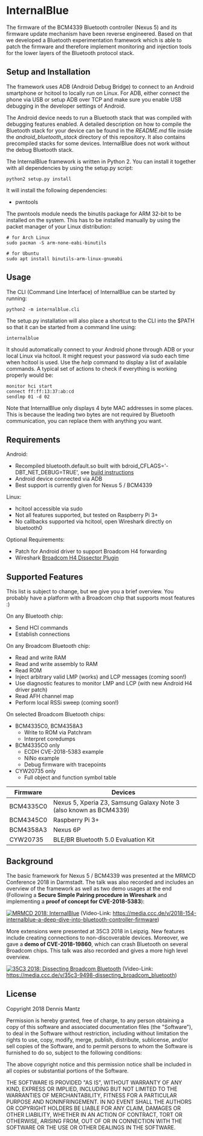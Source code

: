 InternalBlue
============

The firmware of the BCM4339 Bluetooth controller (Nexus 5) and its firmware
update mechanism have been reverse engineered. Based on that we developed a
Bluetooth experimentation framework which is able to patch the firmware and
therefore implement monitoring and injection tools for the lower layers of
the Bluetooth protocol stack.


Setup and Installation
----------------------

The framework uses ADB (Android Debug Bridge) to connect to an Android
smartphone or hcitool to locally run on Linux. For ADB, either connect
the phone via USB or setup ADB over TCP and make sure you
enable USB debugging in the developer settings of Android.

The Android device needs to run a Bluetooth stack that was compiled with
debugging features enabled. A detailed description on how to compile the
Bluetooth stack for your device can be found in the *README.md* file inside the
*android_bluetooth_stack* directory of this repository. It also contains
precompiled stacks for some devices. InternalBlue does not work without the
debug Bluetooth stack.

The InternalBlue framework is written in Python 2. You can install it together
with all dependencies by using the setup.py script:

    python2 setup.py install

It will install the following dependencies:
* pwntools

The pwntools module needs the binutils package for ARM 32-bit to be installed
on the system. This has to be installed manually by using the packet manager
of your Linux distribution:

    # for Arch Linux
    sudo pacman -S arm-none-eabi-binutils

    # for Ubuntu
    sudo apt install binutils-arm-linux-gnueabi
    

Usage
-----

The CLI (Command Line Interface) of InternalBlue can be started by running:

    python2 -m internalblue.cli

The setup.py installation will also place a shortcut to the CLI into the $PATH
so that it can be started from a command line using:

    internalblue

It should automatically connect to your Android phone through ADB or your local Linux
via hcitool. It might request your password via sudo each time when hcitool is used.
Use the *help* command to display a list of available commands. A typical set of
actions to check if everything is working properly would be:

    monitor hci start
    connect ff:ff:13:37:ab:cd
    sendlmp 01 -d 02

Note that InternalBlue only displays 4 byte MAC addresses in some places. This is
because the leading two bytes are not required by Bluetooth communication, you
can replace them with anything you want.


Requirements
------------

Android:
* Recompiled bluetooth.default.so built with bdroid_CFLAGS='-DBT_NET_DEBUG=TRUE', see [build instructions](android_bluetooth_stack/README.md)
* Android device connected via ADB
* Best support is currently given for Nexus 5 / BCM4339

Linux:
* hcitool accessible via sudo
* Not all features supported, but tested on Raspberry Pi 3+
* No callbacks supported via hcitool, open Wireshark directly on bluetooth0

Optional Requirements:
* Patch for Android driver to support Broadcom H4 forwarding
* Wireshark [Broadcom H4 Dissector Plugin](https://github.com/seemoo-lab/h4bcm_wireshark_dissector)


Supported Features
------------------

This list is subject to change, but we give you a brief overview. You probably have a platform with a Broadcom chip that supports most features :)

On any Bluetooth chip:
* Send HCI commands
* Establish connections

On any Broadcom Bluetooth chip:
* Read and write RAM
* Read and write assembly to RAM
* Read ROM
* Inject arbitrary valid LMP (works) and LCP messages (coming soon!)
* Use diagnostic features to monitor LMP and LCP (with new Android H4 driver patch)
* Read AFH channel map
* Perform local RSSi sweep (coming soon!)

On selected Broadcom Bluetooth chips:
* BCM4335C0, BCM4358A3
  * Write to ROM via Patchram
  * Interpret coredumps
* BCM4335C0 only
  * ECDH CVE-2018-5383 example
  * NiNo example
  * Debug firmware with tracepoints
* CYW20735 only
  * Full object and function symbol table


Firmware | Devices 
--- | --- 
BCM4335C0 | Nexus 5, Xperia Z3, Samsung Galaxy Note 3 (also known as BCM4339) 
BCM4345C0 | Raspberry Pi 3+
BCM4358A3 | Nexus 6P
CYW20735  | BLE/BR Bluetooth 5.0 Evaluation Kit


Background
----------

The basic framework for Nexus 5 / BCM4339 was presented at the MRMCD Conference
2018 in Darmstadt. The talk was also recorded and includes an overview of the framework as well as
two demo usages at the end (Following a **Secure Simple Pairing procedure in
Wireshark** and implementing a **proof of concept for CVE-2018-5383**):

[![MRMCD 2018: InternalBlue](https://static.media.ccc.de/media/conferences/mrmcd/mrmcd18/154-hd_preview.jpg)](https://media.ccc.de/v/2018-154-internalblue-a-deep-dive-into-bluetooth-controller-firmware)
(Video-Link: https://media.ccc.de/v/2018-154-internalblue-a-deep-dive-into-bluetooth-controller-firmware)

More extensions were presented at 35C3 2018 in Leipzig. New features include 
creating connections to non-discoverable devices. Moreover, we gave a **demo of
CVE-2018-19860**, which can crash Bluetooth on several Broadcom chips. This talk
was also recorded and gives a more high level overview.

[![35C3 2018: Dissecting Broadcom Bluetooth](https://static.media.ccc.de/media/congress/2018/9498-hd_preview.jpg)](https://media.ccc.de/v/35c3-9498-dissecting_broadcom_bluetooth)
(Video-Link: https://media.ccc.de/v/35c3-9498-dissecting_broadcom_bluetooth)



License
-------

Copyright 2018 Dennis Mantz

Permission is hereby granted, free of charge, to any person obtaining a copy of
this software and associated documentation files (the "Software"), to deal in
the Software without restriction, including without limitation the rights to
use, copy, modify, merge, publish, distribute, sublicense, and/or sell copies
of the Software, and to permit persons to whom the Software is furnished to do
so, subject to the following conditions:

The above copyright notice and this permission notice shall be included in all
copies or substantial portions of the Software.

THE SOFTWARE IS PROVIDED "AS IS", WITHOUT WARRANTY OF ANY KIND, EXPRESS OR
IMPLIED, INCLUDING BUT NOT LIMITED TO THE WARRANTIES OF MERCHANTABILITY,
FITNESS FOR A PARTICULAR PURPOSE AND NONINFRINGEMENT. IN NO EVENT SHALL THE
AUTHORS OR COPYRIGHT HOLDERS BE LIABLE FOR ANY CLAIM, DAMAGES OR OTHER
LIABILITY, WHETHER IN AN ACTION OF CONTRACT, TORT OR OTHERWISE, ARISING FROM,
OUT OF OR IN CONNECTION WITH THE SOFTWARE OR THE USE OR OTHER DEALINGS IN THE
SOFTWARE.
